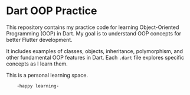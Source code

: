 # Dart OOP Practice

This repository contains my practice code for learning Object-Oriented Programming (OOP) in Dart. My goal is to understand OOP concepts for better Flutter development.

It includes examples of classes, objects, inheritance, polymorphism, and other fundamental OOP features in Dart. Each `.dart` file explores specific concepts as I learn them.

This is a personal learning space.

        -happy learning-
        

